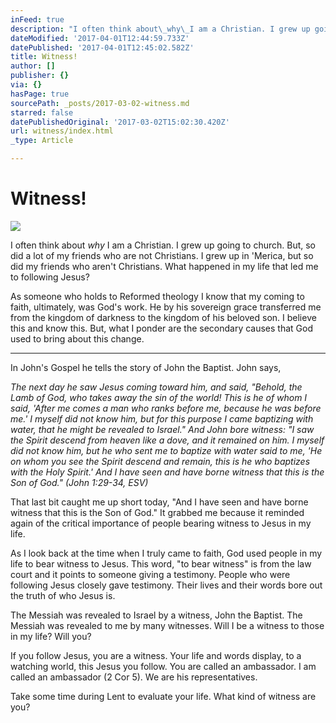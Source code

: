 ```yaml
---
inFeed: true
description: "I often think about\_why\_I am a Christian. I grew up going to church. But, so did a lot of my friends who are not Christians. I grew up in ‘Merica, but so did my friends who aren’t Christians. What happened in my life that led me to following Jesus?"
dateModified: '2017-04-01T12:44:59.733Z'
datePublished: '2017-04-01T12:45:02.582Z'
title: Witness!
author: []
publisher: {}
via: {}
hasPage: true
sourcePath: _posts/2017-03-02-witness.md
starred: false
datePublishedOriginal: '2017-03-02T15:02:30.420Z'
url: witness/index.html
_type: Article

---
```

# Witness!
![](https://the-grid-user-content.s3-us-west-2.amazonaws.com/8bce2f7b-8fc3-4ef1-8eeb-843a3c7089c5.jpg)

I often think about _why_ I am a Christian. I grew up going to church. But, so did a lot of my friends who are not Christians. I grew up in 'Merica, but so did my friends who aren't Christians. What happened in my life that led me to following Jesus?

As someone who holds to Reformed theology I know that my coming to faith, ultimately, was God's work. He by his sovereign grace transferred me from the kingdom of darkness to the kingdom of his beloved son. I believe this and know this. But, what I ponder are the secondary causes that God used to bring about this change.

---

In John's Gospel he tells the story of John the Baptist. John says,

_The next day he saw Jesus coming toward him, and said, "Behold, the Lamb of God, who takes away the sin of the world! This is he of whom I said, 'After me comes a man who ranks before me, because he was before me.' I myself did not know him, but for this purpose I came baptizing with water, that he might be revealed to Israel." And John bore witness: "I saw the Spirit descend from heaven like a dove, and it remained on him. I myself did not know him, but he who sent me to baptize with water said to me, 'He on whom you see the Spirit descend and remain, this is he who baptizes with the Holy Spirit.' And I have seen and have borne witness that this is the Son of God." (John 1:29-34, ESV)_

That last bit caught me up short today, "And I have seen and have borne witness that this is the Son of God." It grabbed me because it reminded again of the critical importance of people bearing witness to Jesus in my life.

As I look back at the time when I truly came to faith, God used people in my life to bear witness to Jesus. This word, "to bear witness" is from the law court and it points to someone giving a testimony. People who were following Jesus closely gave testimony. Their lives and their words bore out the truth of who Jesus is.

The Messiah was revealed to Israel by a witness, John the Baptist. The Messiah was revealed to me by many witnesses. Will I be a witness to those in my life? Will you?

If you follow Jesus, you are a witness. Your life and words display, to a watching world, this Jesus you follow. You are called an ambassador. I am called an ambassador (2 Cor 5). We are his representatives.

Take some time during Lent to evaluate your life. What kind of witness are you?